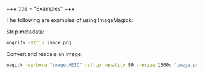 +++
title = "Examples"
+++

The following are examples of using ImageMagick:

Strip metadata:

```bash
mogrify -strip image.png
```

Convert and rescale an image:

```bash
magick -verbose "image.HEIC" -strip -quality 90 -resize 1500x "image.png"
```
